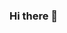 ### Hi there 👋

<!--
**Dwalsh93/Dwalsh93** is a ✨ _special_ ✨ repository because its `README.md` (this file) appears on your GitHub profile.


- 📫 How to reach me: ...
- ⚡ Fun fact: ...
-->
